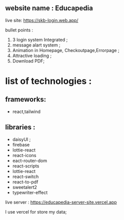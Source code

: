 ## website name : Educapedia

live site: https://skb-login.web.app/

bullet points :

1. 3 login system Integrated ;
2. message alart system ;
3. Animation in Homepage, Checkoutpage,Errorpage ;
4. Attractive loading ;
5. Download PDF;

# list of technologies :

## frameworks:

- react,tailwind

## libraries :

- daisyUI ;
- firebase
- lottie-react
- react-icons
- eact-router-dom
- react-scripts
- lottie-react
- react-switch
- react-to-pdf
- sweetalert2
- typewriter-effect

live server : https://educapedia-server-site.vercel.app

I use vercel for store my data;
